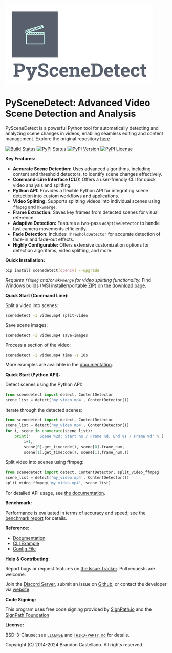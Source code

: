 [![PySceneDetect](https://raw.githubusercontent.com/Breakthrough/PySceneDetect/main/website/pages/img/pyscenedetect_logo_small.png)](https://github.com/Breakthrough/PySceneDetect)

# PySceneDetect: Advanced Video Scene Detection and Analysis

PySceneDetect is a powerful Python tool for automatically detecting and analyzing scene changes in videos, enabling seamless editing and content management.  Explore the original repository [here](https://github.com/Breakthrough/PySceneDetect)

[![Build Status](https://img.shields.io/github/actions/workflow/status/Breakthrough/PySceneDetect/build.yml)](https://github.com/Breakthrough/PySceneDetect/actions)
[![PyPI Status](https://img.shields.io/pypi/status/scenedetect.svg)](https://pypi.python.org/pypi/scenedetect/)
[![PyPI Version](https://img.shields.io/pypi/v/scenedetect?color=blue)](https://pypi.python.org/pypi/scenedetect/)
[![PyPI License](https://img.shields.io/pypi/l/scenedetect.svg)](https://scenedetect.com/copyright/)

**Key Features:**

*   **Accurate Scene Detection:**  Uses advanced algorithms, including content and threshold detectors, to identify scene changes effectively.
*   **Command-Line Interface (CLI):**  Offers a user-friendly CLI for quick video analysis and splitting.
*   **Python API:** Provides a flexible Python API for integrating scene detection into custom workflows and applications.
*   **Video Splitting:** Supports splitting videos into individual scenes using `ffmpeg` and `mkvmerge`.
*   **Frame Extraction:**  Saves key frames from detected scenes for visual reference.
*   **Adaptive Detection:** Features a two-pass `AdaptiveDetector` to handle fast camera movements efficiently.
*   **Fade Detection:** Includes `ThresholdDetector` for accurate detection of fade-in and fade-out effects.
*   **Highly Configurable:**  Offers extensive customization options for detection algorithms, video splitting, and more.

**Quick Installation:**

```bash
pip install scenedetect[opencv] --upgrade
```

*Requires `ffmpeg` and/or `mkvmerge` for video splitting functionality.*  Find Windows builds (MSI installer/portable ZIP) on [the download page](https://scenedetect.com/download/).

**Quick Start (Command Line):**

Split a video into scenes:

```bash
scenedetect -i video.mp4 split-video
```

Save scene images:

```bash
scenedetect -i video.mp4 save-images
```

Process a section of the video:

```bash
scenedetect -i video.mp4 time -s 10s
```

More examples are available in the [documentation](https://www.scenedetect.com/docs/latest/cli.html).

**Quick Start (Python API):**

Detect scenes using the Python API:

```python
from scenedetect import detect, ContentDetector
scene_list = detect('my_video.mp4', ContentDetector())
```

Iterate through the detected scenes:

```python
from scenedetect import detect, ContentDetector
scene_list = detect('my_video.mp4', ContentDetector())
for i, scene in enumerate(scene_list):
    print('    Scene %2d: Start %s / Frame %d, End %s / Frame %d' % (
        i+1,
        scene[0].get_timecode(), scene[0].frame_num,
        scene[1].get_timecode(), scene[1].frame_num,))
```

Split video into scenes using ffmpeg:

```python
from scenedetect import detect, ContentDetector, split_video_ffmpeg
scene_list = detect('my_video.mp4', ContentDetector())
split_video_ffmpeg('my_video.mp4', scene_list)
```

For detailed API usage, see [the documentation](https://www.scenedetect.com/docs/latest/api.html).

**Benchmark:**

Performance is evaluated in terms of accuracy and speed; see the [benchmark report](benchmark/README.md) for details.

**Reference:**

*   [Documentation](https://www.scenedetect.com/docs/)
*   [CLI Example](https://www.scenedetect.com/cli/)
*   [Config File](https://www.scenedetect.com/docs/0.6.4/cli/config_file.html)

**Help & Contributing:**

Report bugs or request features on [the Issue Tracker](https://github.com/Breakthrough/PySceneDetect/issues).  Pull requests are welcome.

Join the [Discord Server](https://discord.gg/H83HbJngk7), submit an issue on [Github](https://github.com/Breakthrough/PySceneDetect/issues), or contact the developer via [website](http://www.bcastell.com/about/).

**Code Signing:**

This program uses free code signing provided by [SignPath.io](https://signpath.io?utm_source=foundation&utm_medium=github&utm_campaign=PySceneDetect) and the [SignPath Foundation](https://signpath.org?utm_source=foundation&utm_medium=github&utm_campaign=PySceneDetect)

**License:**

BSD-3-Clause; see [`LICENSE`](LICENSE) and [`THIRD-PARTY.md`](THIRD-PARTY.md) for details.

Copyright (C) 2014-2024 Brandon Castellano.
All rights reserved.